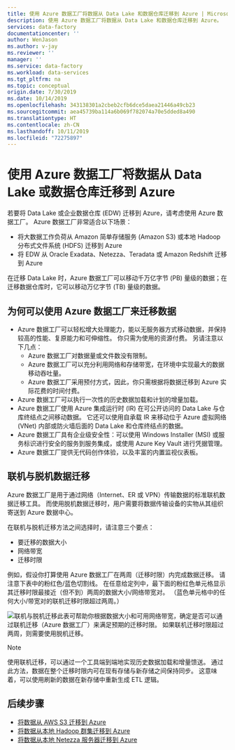 ```yaml
---
title: 使用 Azure 数据工厂将数据从 Data Lake 和数据仓库迁移到 Azure | Microsoft Docs
description: 使用 Azure 数据工厂将数据从 Data Lake 和数据仓库迁移到 Azure。
services: data-factory
documentationcenter: ''
author: WenJason
ms.author: v-jay
ms.reviewer: ''
manager: ''
ms.service: data-factory
ms.workload: data-services
ms.tgt_pltfrm: na
ms.topic: conceptual
origin.date: 7/30/2019
ms.date: 10/14/2019
ms.openlocfilehash: 343138301a2cbeb2cfb6dce5daea21446a49cb23
ms.sourcegitcommit: aea45739ba114a6b069f782074a70e5dded8a490
ms.translationtype: HT
ms.contentlocale: zh-CN
ms.lasthandoff: 10/11/2019
ms.locfileid: "72275897"
---
```

# <a name="use-azure-data-factory-to-migrate-data-from-your-data-lake-or-data-warehouse-to-azure"></a>使用 Azure 数据工厂将数据从 Data Lake 或数据仓库迁移到 Azure

若要将 Data Lake 或企业数据仓库 (EDW) 迁移到 Azure，请考虑使用 Azure 数据工厂。 Azure 数据工厂非常适合以下场景：

- 将大数据工作负荷从 Amazon 简单存储服务 (Amazon S3) 或本地 Hadoop 分布式文件系统 (HDFS) 迁移到 Azure
- 将 EDW 从 Oracle Exadata、Netezza、Teradata 或 Amazon Redshift 迁移到 Azure

在迁移 Data Lake 时，Azure 数据工厂可以移动千万亿字节 (PB) 量级的数据；在迁移数据仓库时，它可以移动万亿字节 (TB) 量级的数据。

## <a name="why-azure-data-factory-can-be-used-for-data-migration"></a>为何可以使用 Azure 数据工厂来迁移数据

- Azure 数据工厂可以轻松增大处理能力，能以无服务器方式移动数据，并保持较高的性能、复原能力和可伸缩性。 你只需为使用的资源付费。 另请注意以下几点： 
  - Azure 数据工厂对数据量或文件数没有限制。
  - Azure 数据工厂可以充分利用网络和存储带宽，在环境中实现最大的数据移动吞吐量。
  - Azure 数据工厂采用预付方式，因此，你只需根据将数据迁移到 Azure 实际花费的时间付费。  
- Azure 数据工厂可以执行一次性的历史数据加载和计划的增量加载。
- Azure 数据工厂使用 Azure 集成运行时 (IR) 在可公开访问的 Data Lake 与仓库终结点之间移动数据。 它还可以使用自承载 IR 来移动位于 Azure 虚拟网络 (VNet) 内部或防火墙后面的 Data Lake 和仓库终结点的数据。
- Azure 数据工厂具有企业级安全性：可以使用 Windows Installer (MSI) 或服务标识进行安全的服务到服务集成，或使用 Azure Key Vault 进行凭据管理。
- Azure 数据工厂提供无代码创作体验，以及丰富的内置监视仪表板。  

## <a name="online-vs-offline-data-migration"></a>联机与脱机数据迁移

Azure 数据工厂是用于通过网络（Internet、ER 或 VPN）传输数据的标准联机数据迁移工具。 而使用脱机数据迁移时，用户需要将数据传输设备的实物从其组织寄送到 Azure 数据中心。  

在联机与脱机迁移方法之间选择时，请注意三个要点：  

- 要迁移的数据大小
- 网络带宽
- 迁移时限

例如，假设你打算使用 Azure 数据工厂在两周（迁移时限）内完成数据迁移。  请注意下表中的粉红色/蓝色切割线。 在任意给定列中，最下面的粉红色单元格显示其迁移时限最接近（但不到）两周的数据大小/网络带宽对。 （蓝色单元格中的任何大小/带宽对的联机迁移时限超过两周。） 

![联机与脱机迁移](media/data-migration-guidance-overview/online-offline.png)此表可帮助你根据数据大小和可用网络带宽，确定是否可以通过联机迁移（Azure 数据工厂）来满足预期的迁移时限。 如果联机迁移时限超过两周，则需要使用脱机迁移。

> [!NOTE]
> 使用联机迁移，可以通过一个工具端到端地实现历史数据加载和增量馈送。  通过此方法，数据在整个迁移时限内可在现有存储与新存储之间保持同步。 这意味着，可以使用刷新的数据在新存储中重新生成 ETL 逻辑。


## <a name="next-steps"></a>后续步骤

- [将数据从 AWS S3 迁移到 Azure](data-migration-guidance-s3-azure-storage.md)
- [将数据从本地 Hadoop 群集迁移到 Azure](data-migration-guidance-hdfs-azure-storage.md)
- [将数据从本地 Netezza 服务器迁移到 Azure](data-migration-guidance-netezza-azure-sqldw.md)

